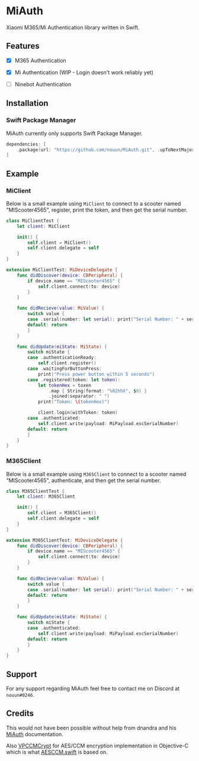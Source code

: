 # MiAuth

Xiaomi M365/Mi Authentication library written in Swift.

## Features

- [x] M365 Authentication
- [x] Mi Authentication (WIP - Login doesn't work reliably yet)
- [ ] Ninebot Authentication


## Installation


### Swift Package Manager

MiAuth currently only supports Swift Package Manager.

```swift
dependencies: [
    .package(url: "https://github.com/nouun/MiAuth.git", .upToNextMajor(from: "0.1.0"))
]
```


## Example


### MiClient

Below is a small example using `MiClient` to connect to a scooter
named "MIScooter4565", register, print the token, and then get the serial number.


```swift
class MiClientTest {
    let client: MiClient

    init() {
        self.client = MiClient()
        self.client.delegate = self
    }
}

extension MiClientTest: MiDeviceDelegate {
    func didDiscover(device: CBPeripheral) {
        if device.name == "MIScooter4565" {
            self.client.connect(to: device)
        }
    }

    func didRecieve(value: MiValue) {
        switch value {
        case .serial(number: let serial): print("Serial Number: " + serial)
        default: return
        }
    }

    func didUpdate(miState: MiState) {
        switch miState {
        case .authenticationReady:
            self.client.register()
        case .waitingForButtonPress:
            print("Press power button within 5 seconds")
        case .registered(token: let token):
            let tokenHex = toxen
                .map { String(format: "%02hhX", $0) }
                .joined(separator: " ")
            print("Token: \(tokenHex)")

            client.login(withToken: token)
        case .authenticated:
            self.client.write(payload: MiPayload.escSerialNumber)
        default: return
        }
    }
}
```


### M365Client

Below is a small example using `M365Client` to connect to a scooter
named "MIScooter4565", authenticate, and then get the serial number.

```swift
class M365ClientTest {
    let client: M365Client

    init() {
        self.client = M365Client()
        self.client.delegate = self
    }
}

extension M365ClientTest: MiDeviceDelegate {
    func didDiscover(device: CBPeripheral) {
        if device.name == "MIScooter4565" {
            self.client.connect(to: device)
        }
    }

    func didRecieve(value: MiValue) {
        switch value {
        case .serial(number: let serial): print("Serial Number: " + serial)
        default: return
        }
    }

    func didUpdate(miState: MiState) {
        switch miState {
        case .authenticated:
            self.client.write(payload: MiPayload.escSerialNumber)
        default: return
        }
    }
}
```


## Support

For any support regarding MiAuth feel free to contact me on Discord at `nouun#0246`.


## Credits

This would not have been possible without help from dnandra
and his [MiAuth](https://github.com/dnandha/miauth) documentation.

Also [VPCCMCrypt](https://github.com/billp/vpccmcrypt) for AES/CCM
encryption implementation in Objective-C which is what
[AESCCM.swift](Sources/MiAuth/Utils/AESCCM.swift) is based on. 
